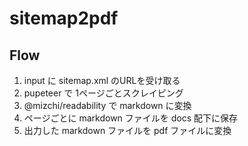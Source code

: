 # sitemap2pdf

## Flow

1. input に sitemap.xml のURLを受け取る
2. pupeteer で 1ページごとスクレイピング
3. @mizchi/readability で markdown に変換
4. ページごとに markdown ファイルを docs 配下に保存
5. 出力した markdown ファイルを pdf ファイルに変換
